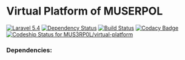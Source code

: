 
Virtual Platform of MUSERPOL
============================

[![Laravel 5.4](https://img.shields.io/badge/Laravel-5.4-brightgreen.svg?style=flat-square)](http://laravel.com)
[![Dependency Status](https://www.versioneye.com/user/projects/58e1acf026a5bb0038e421df/badge.svg?style=flat-square)](https://www.versioneye.com/user/projects/58e1acf026a5bb0038e421df)
[![Build Status](https://travis-ci.org/MUS3RP0L/virtual-platform.svg?branch=master)](https://travis-ci.org/MUS3RP0L/virtual-platform)
[![Codacy Badge](https://api.codacy.com/project/badge/Grade/71d6486345094d64b537857f130172ed)](https://www.codacy.com/app/erickguis/virtual-platform?utm_source=github.com&amp;utm_medium=referral&amp;utm_content=MUS3RP0L/virtual-platform&amp;utm_campaign=Badge_Grade)
[![Codeship Status for MUS3RP0L/virtual-platform](https://app.codeship.com/projects/e9ebd150-f593-0134-0f82-0a5ea9ee11c0/status?branch=master)](https://app.codeship.com/projects/210291)

### Dependencies:
